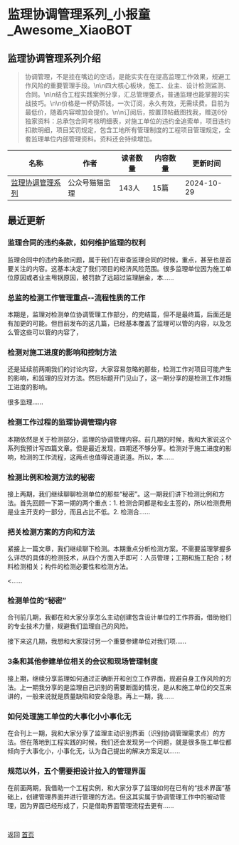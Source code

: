 # 监理协调管理系列_小报童_Awesome_XiaoBOT

## 监理协调管理系列介绍
> 协调管理，不是挂在嘴边的空话，是能实实在在提高监理工作效果，规避工作风险的重要管理手段。\n\n四大核心板块，施工、业主、设计检测监测、合同。\n\n结合工程实践案例分享，汇总管理要点，普通监理也能掌握的实战技巧。\n\n价格是一杯奶茶钱，一次订阅，永久有效，无需续费。目前为最低价，随着内容增加会提价。\n\n订阅后，按置顶帖截图找我，赠送6份独家资料：总承包合同考核明细表，对施工单位的违约金追索单，项目违约扣款明细，项目奖罚规定，包含工地所有管理制度的工程项目管理规定，全套监理单位内部管理资料。资料还会持续增加。  
  


|名称|作者|读者数量|内容数量|更新时间|
|---|---|---|---|---|
|[监理协调管理系列](https://xiaobot.net/p/maomaojianli?refer=9c3f1c95-a052-465a-9902-f6d75080262a)|公众号猫猫监理|143人|15篇|2024-10-29|

## 最近更新
### 监理合同的违约条款，如何维护监理的权利

监理合同中的违约条款问题，属于我们在审查监理合同的时候，重点，甚至也是首要关注的内容。这基本决定了我们项目的经济风险范围。很多监理单位因为施工单位原因或者业主甩锅原因，被罚款了远超过监理酬金，本......

### 总监的检测工作管理重点--流程性质的工作

本期是，监理对检测单位协调管理工作部分，的完结篇，但不是最终篇，后面还是有加更的可能。但目前发布的这几篇，已经基本覆盖了监理可以管的内容，以及怎么管这些可以管的内容了，

### 检测对施工进度的影响和控制方法

还是延续前两期我们的讨论内容，大家容易忽略的那些，检测工作对项目可能产生的影响，和监理的应对方法。然后标题开门见山了，这一期分享的是检测工作对施工进度的影响。

很多监理......

### 检测工作过程的监理协调管理内容

本期依然是关于检测部分，监理的协调管理内容。前几期的时候，我和大家说这个系列我预计写四篇文章。但是最近发现，四期还不够分享。检测对于施工进度的影响，检测的工作流程，这两点也值得说道说道。所以，本......

### 检测比例和检测方法的秘密

接上两期，我们继续聊聊检测单位的那些“秘密”。这一期我们讲下检测比例和方法。首先回顾一下第一期的两个重点：1.
检测合同都是和业主签的，所以检测费用是业主开支的一部分，而且占比不低。2. 检测合......

### 把关检测方案的方向和方法

紧接上一篇文章，我们继续聊下检测。本期重点分析检测方案。不需要监理掌握多么详尽的具体的检测技术，从四个方面入手即可：人员管理；工期和施工配合；材料检测相关；构件的检测必要性和检测方法。

<......

### 检测单位的“秘密”

合刊前几期，我都在和大家分享怎么主动创建包含设计单位的工作界面，借助他们的专业技术力量，规避我们监理自己的风险。

接下来这几期，我想和大家探讨另一个重要参建单位对我们项......

### 3条和其他参建单位相关的会议和现场管理制度

接上期，继续分享监理如何通过正确断开和创立工作界面，规避自身工作风险的方法。上一期我分享的是监理自己识别的需要断面的情况，是从和施工单位的交互来讲的，一般来说就是质量缺陷和安全隐患。再上一期，我......

### 如何处理施工单位的大事化小小事化无

在合刊上一期，我和大家分享了监理主动识别界面（识别协调管理需求点）的方法。但在落地到工程实践的时候，我们还会发现另一个问题，就是很多施工单位都倾向于大事化小，小事化无，认为自己提出的解决方案足以......

### 规范以外，五个需要把设计拉入的管理界面

在前面两期，我借助一个工程实例，和大家分享了监理如何在已有的“技术界面”基础上，创建管理界面并进行管理的方法。但这其实属于协调管理工作中的被动管理，因为界面已经形成了，只是借助界面管理流程去更有......


<a href="https://github.com/Reno9527/awesome-xiaobot" style="color: white; text-decoration: none;">awesome-xiaobot</a>

返回 [首页](../README.md)
